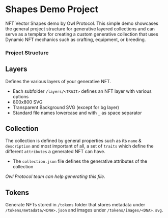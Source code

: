 # Shapes Demo Project

NFT Vector Shapes demo by Owl Protocol.
This simple demo showcases the general project structure for generative layered collections and can serve as a template for creating a custom generative collection that uses Dynamic NFT mechanics such as crafting, equipment, or breeding.

### Project Structure

## Layers

Defines the various layers of your generative NFT.

-   Each subfolder `/layers/<TRAIT>` defines an NFT layer with various options
-   800x800 SVG
-   Transparent Background SVG (except for bg layer)
-   Standard file names lowercase and with `_` as space separator

## Collection

The collection is defined by general properties such as its `name` & `description` and most important of all, a set of `traits` which define the different `attributes` a generated NFT can have.

-   The `collection.json` file defines the generative attributes of the collection

_Owl Protocol team can help generating this file._

## Tokens

Generate NFTs stored in `/tokens` folder that stores metadata under `/tokens/metadata/<DNA>.json` and images under `/tokens/images/<DNA>.svg`.
